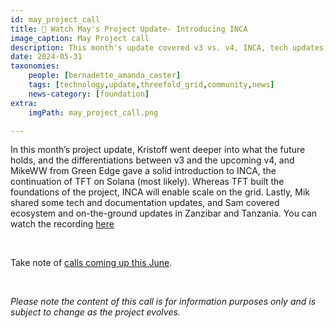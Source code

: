 ```yaml
---
id: may_project_call
title: 🍿 Watch May's Project Update- Introducing INCA
image_caption: May Project call
description: This month's update covered v3 vs. v4, INCA, tech updates, and news from Zanzibar and Tanzania.
date: 2024-05-31
taxonomies:
    people: [bernadette_amanda_caster]
    tags: [technology,update,threefold_grid,community,news]
    news-category: [foundation]
extra:
    imgPath: may_project_call.png

---
```


In this month’s project update, Kristoff went deeper into what the future holds, and the differentiations between v3 and the upcoming v4, and MikeWW from Green Edge gave a solid introduction to INCA, the continuation of TFT on Solana (most likely). Whereas TFT built the foundations of the project, INCA will enable scale on the grid. Lastly, Mik shared some tech and documentation updates, and Sam covered ecosystem and on-the-ground updates in Zanzibar and Tanzania. You can watch the recording [here](https://youtu.be/tXELhKk9RYg?si=4uixrRThquj_-Rmb)

<br/>

Take note of [calls coming up this June](https://forum.threefold.io/t/community-call-schedule-for-june-2024/4361).


<br/>

*Please note the content of this call is for information purposes only and is subject to change as the project evolves.*



